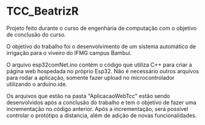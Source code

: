 # TCC_BeatrizR
Projeto feito durante o curso de engenharia de computação com o objetivo de conclusão do curso. 

O objetivo do trabalho foi o desenvolvimento de um sistema automático de irrigação para o viveiro do IFMG campus Bambuí.

O arquivo esp32comNet.ino contém o código que utiliza C++ para criar a página web hospedada no próprio Esp32. Não é necessário outros arquivos para rodar a aplicação, somente fazer upload no microcontrolador utilizando o arduino.ide.

Os arquivos que estão na pasta "AplicacaoWebTcc" estão sendo desenvolvidos após a conclusão do trabalho e tem o objetivo de fazer uma incrementação no código anterior. Após a incrementação, será possível controlar o protótipo a distancia, além de adição de novas funcionalidades.
